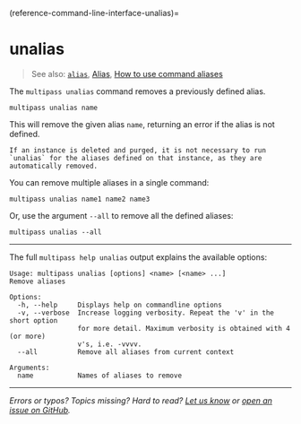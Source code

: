 (reference-command-line-interface-unalias)=
# unalias

> See also: [`alias`](/reference/command-line-interface/alias), [Alias](/explanation/alias), [How to use command aliases](/how-to-guides/manage-instances/use-instance-command-aliases)

The `multipass unalias` command removes a previously defined alias.

```{code-block} text
multipass unalias name
```

This will remove the given alias `name`, returning an error if the alias is not defined.

```{note}
If an instance is deleted and purged, it is not necessary to run `unalias` for the aliases defined on that instance, as they are automatically removed.
```

You can remove multiple aliases in a single command:

```{code-block} text
multipass unalias name1 name2 name3
```

Or, use the argument `--all` to remove all the defined aliases:

```{code-block} text
multipass unalias --all
```

---

The full `multipass help unalias` output explains the available options:

```{code-block} text
Usage: multipass unalias [options] <name> [<name> ...]
Remove aliases

Options:
  -h, --help     Displays help on commandline options
  -v, --verbose  Increase logging verbosity. Repeat the 'v' in the short option
                 for more detail. Maximum verbosity is obtained with 4 (or more)
                 v's, i.e. -vvvv.
  --all          Remove all aliases from current context

Arguments:
  name           Names of aliases to remove
```

---

*Errors or typos? Topics missing? Hard to read? <a href="https://docs.google.com/forms/d/e/1FAIpQLSd0XZDU9sbOCiljceh3rO_rkp6vazy2ZsIWgx4gsvl_Sec4Ig/viewform?usp=pp_url&entry.317501128=https://canonical.com/multipass/docs/unalias-command" target="_blank">Let us know</a> or <a href="https://github.com/canonical/multipass/issues/new/choose" target="_blank">open an issue on GitHub</a>.*
